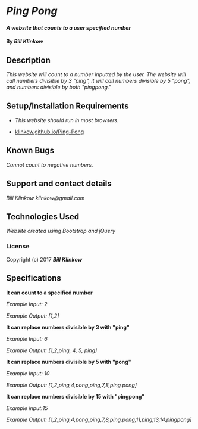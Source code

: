 # _Ping Pong_

#### _A website that counts to a user specified number_

#### By _**Bill Klinkow**_

## Description

_This website will count to a number inputted by the user.  The website will call numbers divisible by 3 "ping", it will call numbers divisible by 5 "pong", and numbers divisible by both "pingpong."_

## Setup/Installation Requirements

* _This website should run in most browsers._

* [klinkow.github.io/Ping-Pong](https://klinkow.github.io/Ping-Pong)

## Known Bugs

_Cannot count to negative numbers._

## Support and contact details

_Bill Klinkow_
_klinkow@gmail.com_

## Technologies Used

_Website created using Bootstrap and jQuery_

### License

Copyright (c) 2017 **_Bill Klinkow_**


## Specifications

__It can count to a specified number__

_Example Input: 2_

_Example Output: [1,2]_

__It can replace numbers divisible by 3 with "ping"__

_Example Input: 6_

_Example Output: [1,2,ping, 4, 5, ping]_

__It can replace numbers divisible by 5 with "pong"__

_Example Input: 10_

_Example Output: [1,2,ping,4,pong,ping,7,8,ping,pong]_

__It can replace numbers divisible by 15 with "pingpong"__

_Example input:15_

_Example Output: [1,2,ping,4,pong,ping,7,8,ping,pong,11,ping,13,14,pingpong]_
